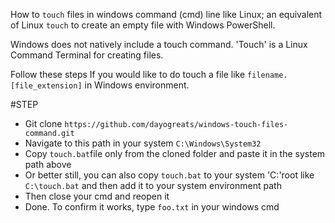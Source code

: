 How to `touch` files in windows command (cmd) line like Linux; an equivalent of Linux `touch` to create an empty file with Windows PowerShell.

Windows does not natively include a touch command. 'Touch' is a Linux Command Terminal for creating files.

Follow these steps If you would like to do touch a file like `filename.[file_extension]` in Windows environment.


#STEP
* Git clone `https://github.com/dayogreats/windows-touch-files-command.git`
* Navigate to this path in your system `C:\Windows\System32`
* Copy `touch.bat`file only from the cloned folder and paste it in the system path above
* Or better still, you can also copy `touch.bat` to your system 'C:\'root like `C:\touch.bat` and then add it to your system environment path
* Then close your cmd and reopen it
* Done. To confirm it works, type `foo.txt` in your windows cmd
